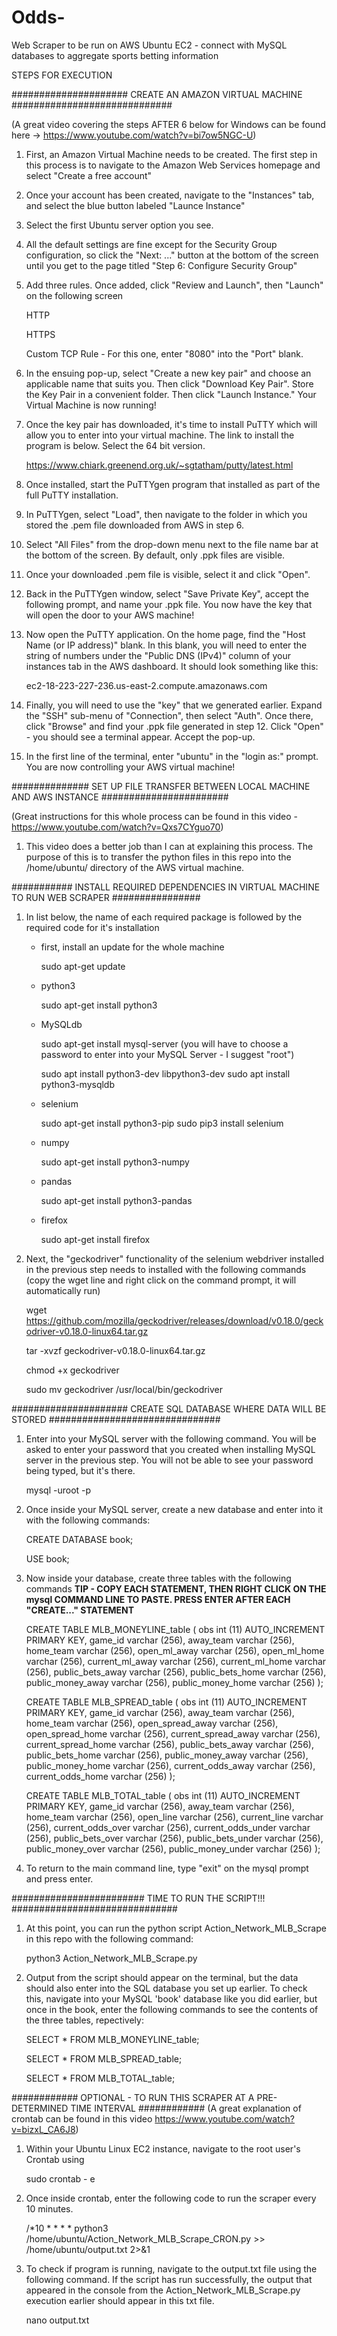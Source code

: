 # Odds-
Web Scraper to be run on AWS Ubuntu EC2 - connect with MySQL databases to aggregate sports betting information

STEPS FOR EXECUTION


##################### CREATE AN AMAZON VIRTUAL MACHINE #############################

(A great video covering the steps AFTER 6 below for Windows can be found here -> https://www.youtube.com/watch?v=bi7ow5NGC-U)


   1. First, an Amazon Virtual Machine needs to be created. The first step in this process is to navigate to the Amazon Web Services           homepage and select "Create a free account" 
   
   2. Once your account has been created, navigate to the "Instances" tab, and select the blue button labeled "Launce Instance"

   3. Select the first Ubuntu server option you see.
   
   4. All the default settings are fine except for the Security Group configuration, so click the "Next: ..." button at the bottom of         the screen until you get to the page titled "Step 6: Configure Security Group"
   
   5. Add three rules. Once added, click "Review and Launch", then "Launch" on the following screen
      
      HTTP 
      
      HTTPS
      
      Custom TCP Rule - For this one, enter "8080" into the "Port" blank.
      
   6. In the ensuing pop-up, select "Create a new key pair" and choose an applicable name that suits you. Then click "Download Key             Pair". Store the Key Pair in a convenient folder. Then click "Launch Instance." Your Virtual Machine is now running!
   
   7. Once the key pair has downloaded, it's time to install PuTTY which will allow you to enter into your virtual                             machine. The link to install the program is below. Select the 64 bit version.  
   
        https://www.chiark.greenend.org.uk/~sgtatham/putty/latest.html
        
   8. Once installed, start the PuTTYgen program that installed as part of the full PuTTY installation. 
   
   9. In PuTTYgen, select "Load", then navigate to the folder in which you stored the .pem file downloaded from AWS in step 6. 
   
   10. Select "All Files" from the drop-down menu next to the file name bar at the bottom of the screen. By default, only .ppk                  files are visible.
   
   11. Once your downloaded .pem file is visible, select it and click "Open". 
   
   12. Back in the PuTTYgen window, select "Save Private Key", accept the following prompt, and name your .ppk file. You now have the          key that will open the door to your AWS machine!
   
   13. Now open the PuTTY application. On the home page, find the "Host Name (or IP address)" blank. In this blank, you will need to            enter the string of numbers under the "Public DNS (IPv4)" column of your instances tab in the AWS dashboard. It should look             something like this:
   
          ec2-18-223-227-236.us-east-2.compute.amazonaws.com
 
   14. Finally, you will need to use the "key" that we generated earlier. Expand the "SSH" sub-menu of "Connection", then select "Auth".        Once there, click "Browse" and find your .ppk file generated in step 12. Click "Open" - you should see a terminal appear. Accept        the pop-up. 
   
   15. In the first line of the terminal, enter "ubuntu" in the "login as:" prompt. You are now controlling your AWS virtual machine!
   
   
   
   

############## SET UP FILE TRANSFER BETWEEN LOCAL MACHINE AND AWS INSTANCE #######################

(Great instructions for this whole process can be found in this video - https://www.youtube.com/watch?v=Qxs7CYguo70)


  1. This video does a better job than I can at explaining this process. The purpose of this is to transfer the python files in this          repo into the /home/ubuntu/ directory of the AWS virtual machine. 





########### INSTALL REQUIRED DEPENDENCIES IN VIRTUAL MACHINE TO RUN WEB SCRAPER ################


  1. In list below, the name of each required package is followed by the required code for it's installation
  
      - first, install an update for the whole machine
      
          sudo apt-get update
  
      - python3

          sudo apt-get install python3

      - MySQLdb

          sudo apt-get install mysql-server (you will have to choose a password to enter into your MySQL Server - I suggest "root")

          sudo apt install python3-dev libpython3-dev
          sudo apt install python3-mysqldb

      - selenium

          sudo apt-get install python3-pip
          sudo pip3 install selenium

      - numpy

          sudo apt-get install python3-numpy

      - pandas

          sudo apt-get install python3-pandas

      - firefox
      
          sudo apt-get install firefox
          
 2. Next, the "geckodriver" functionality of the selenium webdriver installed in the previous step needs to installed with the following     commands (copy the wget line and right click on the command prompt, it will automatically run)

    wget https://github.com/mozilla/geckodriver/releases/download/v0.18.0/geckodriver-v0.18.0-linux64.tar.gz
  
    tar -xvzf geckodriver-v0.18.0-linux64.tar.gz
  
    chmod +x geckodriver
  
    sudo mv geckodriver /usr/local/bin/geckodriver
  
  
  
  
##################### CREATE SQL DATABASE WHERE DATA WILL BE STORED ###############################
    
  1. Enter into your MySQL server with the following command. You will be asked to enter your password that you created when installing      MySQL server in the previous step. You will not be able to see your password being typed, but it's there. 
  
      mysql -uroot -p
      
  2. Once inside your MySQL server, create a new database and enter into it with the following commands:

      CREATE DATABASE book;

      USE book;

  3. Now inside your database, create three tables with the following commands 
     **TIP - COPY EACH STATEMENT, THEN RIGHT CLICK ON THE mysql COMMAND LINE TO PASTE. PRESS ENTER AFTER EACH "CREATE..." STATEMENT**
     
      CREATE TABLE MLB_MONEYLINE_table (
      obs int (11) AUTO_INCREMENT PRIMARY KEY, 
      game_id varchar (256), 
      away_team varchar (256),
      home_team varchar (256),
      open_ml_away varchar (256),
      open_ml_home varchar (256),
      current_ml_away varchar (256),
      current_ml_home varchar (256),
      public_bets_away varchar (256),
      public_bets_home varchar (256),
      public_money_away varchar (256),
      public_money_home varchar (256)
      );

      CREATE TABLE MLB_SPREAD_table (
      obs int (11) AUTO_INCREMENT PRIMARY KEY,
      game_id varchar (256), 
      away_team varchar (256),
      home_team varchar (256),
      open_spread_away varchar (256),
      open_spread_home varchar (256),
      current_spread_away varchar (256),
      current_spread_home varchar (256),
      public_bets_away varchar (256),
      public_bets_home varchar (256),
      public_money_away varchar (256),
      public_money_home varchar (256),
      current_odds_away varchar (256),
      current_odds_home varchar (256)
      );

      CREATE TABLE MLB_TOTAL_table (
      obs int (11) AUTO_INCREMENT PRIMARY KEY,
       game_id varchar (256), 
       away_team varchar (256),
       home_team varchar (256),
       open_line varchar (256),
       current_line varchar (256),
       current_odds_over varchar (256),
       current_odds_under varchar (256),
       public_bets_over varchar (256),
       public_bets_under varchar (256),
       public_money_over varchar (256),
       public_money_under varchar (256)
       );

   4. To return to the main command line, type "exit" on the mysql prompt and press enter. 
   




######################## TIME TO RUN THE SCRIPT!!! ##############################
    

1. At this point, you can run the python script Action_Network_MLB_Scrape in this repo with the following command:

    python3 Action_Network_MLB_Scrape.py
    

2. Output from the script should appear on the terminal, but the data should also enter into the SQL database you set up earlier. To        check this, navigate into your MySQL 'book' database like you did earlier, but once in the book, enter the following commands to see    the contents of the three tables, repectively:

    SELECT * FROM MLB_MONEYLINE_table;
    
    SELECT * FROM MLB_SPREAD_table;
    
    SELECT * FROM MLB_TOTAL_table;




############ OPTIONAL - TO RUN THIS SCRAPER AT A PRE-DETERMINED TIME INTERVAL ############
(A great explanation of crontab can be found in this video https://www.youtube.com/watch?v=bizxL_CA6J8)

  1. Within your Ubuntu Linux EC2 instance, navigate to the root user's Crontab using 

      sudo crontab - e


  2. Once inside crontab, enter the following code to run the scraper every 10 minutes. 

      /*10 * * * * python3 /home/ubuntu/Action_Network_MLB_Scrape_CRON.py >> /home/ubuntu/output.txt 2>&1


  3. To check if program is running, navigate to the output.txt file using the following command. If the script has run successfully,        the output that appeared in the console from the Action_Network_MLB_Scrape.py execution earlier should appear in this txt file. 

      nano output.txt

 
    
 

    
